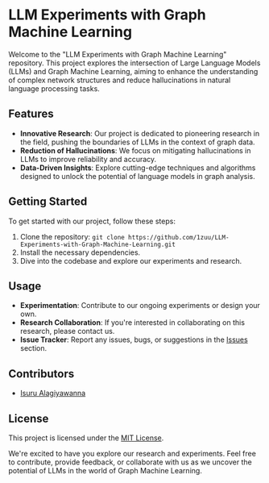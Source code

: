 # LLM Experiments with Graph Machine Learning

Welcome to the "LLM Experiments with Graph Machine Learning" repository. This project explores the intersection of Large Language Models (LLMs) and Graph Machine Learning, aiming to enhance the understanding of complex network structures and reduce hallucinations in natural language processing tasks.

## Features

- **Innovative Research**: Our project is dedicated to pioneering research in the field, pushing the boundaries of LLMs in the context of graph data.
- **Reduction of Hallucinations**: We focus on mitigating hallucinations in LLMs to improve reliability and accuracy.
- **Data-Driven Insights**: Explore cutting-edge techniques and algorithms designed to unlock the potential of language models in graph analysis.

## Getting Started

To get started with our project, follow these steps:

1. Clone the repository: `git clone https://github.com/1zuu/LLM-Experiments-with-Graph-Machine-Learning.git`
2. Install the necessary dependencies.
3. Dive into the codebase and explore our experiments and research.

## Usage

- **Experimentation**: Contribute to our ongoing experiments or design your own.
- **Research Collaboration**: If you're interested in collaborating on this research, please contact us.
- **Issue Tracker**: Report any issues, bugs, or suggestions in the [Issues](https://github.com/1zuu/LLM-Experiments-with-Graph-Machine-Learning/issues) section.

## Contributors

- [Isuru Alagiyawanna](https://github.com/1zuu)

## License

This project is licensed under the [MIT License](LICENSE).

We're excited to have you explore our research and experiments. Feel free to contribute, provide feedback, or collaborate with us as we uncover the potential of LLMs in the world of Graph Machine Learning.